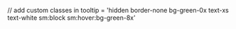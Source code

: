 // add custom classes in tooltip = 'hidden border-none bg-green-0x text-xs text-white sm:block
sm:hover:bg-green-8x'
